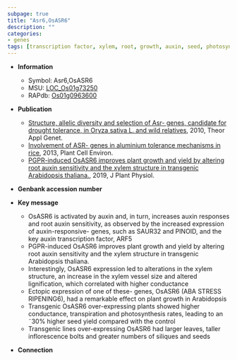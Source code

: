 ```yaml
---
subpage: true
title: "Asr6,OsASR6"
description: ""
categories:
- genes
tags: [transcription factor, xylem, root, growth, auxin, seed, photosynthesis, yield, stress, inflorescence, auxin response, plant growth]
---
```


* **Information**  
    + Symbol: Asr6,OsASR6  
    + MSU: [LOC_Os01g73250](http://rice.plantbiology.msu.edu/cgi-bin/ORF_infopage.cgi?orf=LOC_Os01g73250)  
    + RAPdb: [Os01g0963600](http://rapdb.dna.affrc.go.jp/viewer/gbrowse_details/irgsp1?name=Os01g0963600)  

* **Publication**  
    + [Structure, allelic diversity and selection of Asr- genes, candidate for drought tolerance, in Oryza sativa L. and wild relatives](http://www.ncbi.nlm.nih.gov/pubmed?term=Structure,+allelic+diversity+and+selection+of+Asr+genes,+candidate+for+drought+tolerance,+in+Oryza+sativa+L.+and+wild+relatives%5BTitle%5D), 2010, Theor Appl Genet.
    + [Involvement of ASR- genes in aluminium tolerance mechanisms in rice](http://www.ncbi.nlm.nih.gov/pubmed?term=Involvement+of+ASR+genes+in+aluminium+tolerance+mechanisms+in+rice%5BTitle%5D), 2013, Plant Cell Environ.
    + [PGPR-induced OsASR6 improves plant growth and yield by altering root auxin sensitivity and the xylem structure in transgenic Arabidopsis thaliana.](http://www.ncbi.nlm.nih.gov/pubmed?term=PGPR-induced+OsASR6+improves+plant+growth+and+yield+by+altering+root+auxin+sensitivity+and+the+xylem+structure+in+transgenic+Arabidopsis+thaliana.%5BTitle%5D), 2019, J Plant Physiol.

* **Genbank accession number**  

* **Key message**  
    + OsASR6 is activated by auxin and, in turn, increases auxin responses and root auxin sensitivity, as observed by the increased expression of auxin-responsive- genes, such as SAUR32 and PINOID, and the key auxin transcription factor, ARF5
    + PGPR-induced OsASR6 improves plant growth and yield by altering root auxin sensitivity and the xylem structure in transgenic Arabidopsis thaliana.
    + Interestingly, OsASR6 expression led to alterations in the xylem structure, an increase in the xylem vessel size and altered lignification, which correlated with higher conductance
    + Ectopic expression of one of these- genes, OsASR6 (ABA STRESS RIPENING6), had a remarkable effect on plant growth in Arabidopsis
    + Transgenic OsASR6 over-expressing plants showed higher conductance, transpiration and photosynthesis rates, leading to an ˜30% higher seed yield compared with the control
    + Transgenic lines over-expressing OsASR6 had larger leaves, taller inflorescence bolts and greater numbers of siliques and seeds

* **Connection**  



